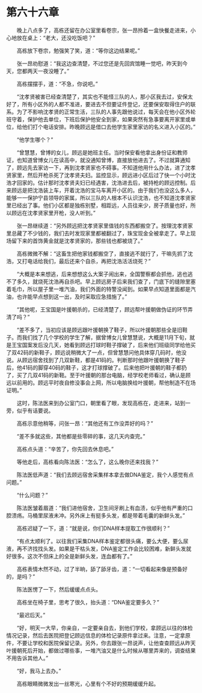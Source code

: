 #	第六十六章

　　晚上八点多了，高栋还留在办公室里看卷宗，张一昂拎着一盒快餐走进来，小心地放在桌上：“老大，还没吃饭吧？”

　　高栋放下卷宗，勉强笑了笑，道：“等你这边结果呢。”

　　张一昂劝慰道：“我这边查清楚，不过您还是先回宾馆睡一觉吧，昨天到今天，您都两天一夜没睡了。”

　　高栋摆摆手，道：“不急，你说吧。”

　　“沈孝贤被害已经查清楚了，其实也不能怪三队的人，那小区我去过，安保太好了，所有小区外的人都不准进，要进去不但要证件登记，还要保安取得住户的联系。为了不影响沈孝贤的正常生活，三队的人事先跟他说过，每天会在他小区外轮班守着，保护他去单位，下班后保护他安全到家，如果突然有急事要离开家里或单位，给他们打个电话安排。昨晚顾远是借口去他学生家里家访的名义进入小区的。”

　　“他学生哪个？”

　　“曾慧慧，曾博的女儿，顾远是她班主任。当时保安看他拿出身份证和教师证，也知道曾博女儿在读高中，就没通知曾博，直接放他进去了。不过就算通知了，顾远先去家访一下，再到沈孝贤家也不碍事。不知道他用什么办法，进了沈孝贤家里，然后开枪杀死了沈孝贤夫妇。监控显示，顾远进小区后过了快一个小时沈浩才回家的。估计那时沈孝贤夫妇已经遇害，沈浩进去后，被持枪的顾远控制。后来顾远是把沈浩装上车，开着沈浩的宝马车离开小区的。由于我们也没这么多人，能够一一保护宁县领导的家属，所以三队的人根本不认识沈浩，也不知道沈孝贤家里已经出了事。他们小区都是独栋别墅，相距远，人员往来少，房子质量也好，所以顾远在沈孝贤家里开枪，没人听到。”

　　张一昂继续道：“另外顾远把沈孝贤家里值钱的东西都搬空了。按理沈孝贤家里总藏了不少钱的，我们去时发现家里都被翻过了，珠宝现金全被拿走了。早上现场留下来的首饰黄金就是沈孝贤家的，那些钱也都被烧了。”

　　高栋微微不解：“这畜生把他家钱都搬空了，直接逃不就行了，干嘛先抓了沈浩，又打电话给我们，最后还来个自杀，再把沈浩活活烧死？”

　　“大概是本来想逃，后来想想这么大案子闹出来，全国警察都会抓他，逃也逃不了多久，就烧死沈浩再自杀吧。早上顾远房子后来我们查了，门底下的缝隙里塞着毛巾，所以屋子里一堆汽油，我们外面的特警没闻到。如果早点知道里面都是汽油，也许能早点想到这一出，及时采取应急措施了。”

　　“其他呢，王宝国是叶援朝杀的，已经清楚了，顾远帮叶援朝做伪证的环节弄清了吗？”

　　“差不多了，当初应该是顾远跟叶援朝换了鞋子，所以叶援朝那些全是旧鞋子。而我们找了几个学校的学生了解，据曾博女儿曾慧慧说，大概是11月下旬，就是王宝国案发后没几天，她看到顾远打球时鞋子撑破了，后来他们班级同学给他买了双42码的新鞋子，顾远说稍微大了一点，但曾慧慧问他具体穿几码时，他没说。从顾远宿舍找到了几双新鞋，都是41码的。判断那时他跟叶援朝换了鞋子后，他41码的脚穿40码的鞋子，这才打球撑破了。后来他把叶援朝的鞋子都扔了，买了几双41码的新鞋。至于叶援朝的那台电脑，经学校老师看过，确认是顾远以前用的。顾远平时夜自修没事会上网，所以电脑换给叶援朝，帮他制造不在场证明。”

　　这时，陈法医来到办公室门口，朝里看了眼，发现高栋在，走进来，站到一旁，似乎有话要说。

　　高栋示意他稍等，问张一昂：“其他还有工作没弄好的吗？”

　　“差不多就这些，其他都是些零碎的事，这几天内查完。”

　　高栋点头道：“辛苦了，你先回去休息吧。”

　　等他走后，高栋看向陈法医：“怎么了，这么晚你还来找我？”

　　陈法医低声道：“我们去顾远宿舍采集样本拿去做DNA鉴定，我个人感觉有点问题。”

　　“什么问题？”

　　陈法医皱着眉道：“我们进他宿舍，卫生间牙刷上有血渍，似乎他有严重的口腔溃疡。马桶里尿液未冲。另外床上有挺多头发，都是带着毛囊的新鲜头发。”

　　高栋迟疑了一下，道：“就是说，你们DNA样本提取工作很顺利？”

　　“有点太顺利了。以往我们采集DNA样本鉴定都很头痛，要么大便，要么尿液，再不济找找头发。如果是干枯头发，DNA鉴定工作会比较困难，新鲜头发就好很多。这次不但床上的全是新鲜头发，连血都有了。”

　　高栋表情木然不动，过了半晌，舔了舔牙齿，道：“一切看起来像是预备好的，是吗？”

　　陈法医愣了一下，然后缓缓点点头。

　　高栋坐在椅子里，思考了很久，抬头道：“DNA鉴定要多久？”

　　“最迟后天。”

　　“好，明天一大早，你亲自，一定要亲自去，到他们学校，拿顾远以往的体检情况记录，然后去医院把登记顾远信息的体检记录原件拿过来。注意，一定拿原件，不要让学校和医院保留记录。另外，你去跟张一昂说声，让他查查顾远从昨天叶援朝死后开始，都做过哪些事，一堆汽油又是什么时候从哪里弄来的，调查结果不用告诉其他人。”

　　“好，我马上去办。”

　　高栋眼睛微微发出一丝寒光，心里有个不好的预期缓缓升起。
